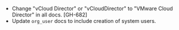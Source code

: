 * Change "vCloud Director" or "vCloudDirector" to "VMware Cloud Director" in all docs. [GH-682]
* Update `org_user` docs to include creation of system users.
